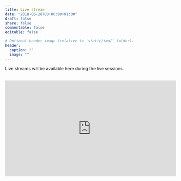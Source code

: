 ```yaml
---
title: Live stream
date: "2018-06-28T00:00:00+01:00"
draft: false
share: false
commentable: false
editable: false

# Optional header image (relative to `static/img/` folder).
header:
  caption: ""
  image: ""
---
```


Live streams will be available here during the live sessions. <br><br>

<iframe width="560" height="315" src="https://www.youtube.com/embed/YciPbSmPZWE" frameborder="0" allow="accelerometer; autoplay; clipboard-write; encrypted-media; gyroscope; picture-in-picture" allowfullscreen></iframe>